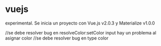 # vuejs
experimental.
Se inicia un proyecto con Vue.js v2.0.3 y Materialize v1.0.0


//se debe resolver bug en resolveColor:setColor input hay un problema al asignar color 
//se debe resolver bug en type color